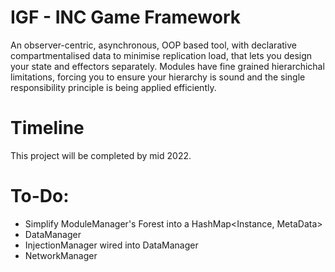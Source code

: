 # IGF - INC Game Framework

An observer-centric, asynchronous, OOP based tool, with declarative compartmentalised data to minimise replication load, that lets you design your state and effectors separately. Modules have fine grained hierarchichal limitations, forcing you to ensure your hierarchy is sound and the single responsibility principle is being applied efficiently.

# Timeline

This project will be completed by mid 2022.

# To-Do:

- Simplify ModuleManager's Forest into a HashMap<Instance, MetaData>
- DataManager
- InjectionManager wired into DataManager
- NetworkManager
